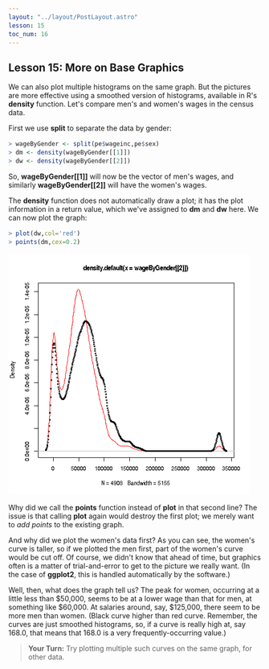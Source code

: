 ```yaml
---
layout: "../layout/PostLayout.astro"
lesson: 15
toc_num: 16
---
```

 
## <a name="less9"> </a> Lesson 15:  More on Base Graphics

We can also plot multiple histograms on the same graph.  But the
pictures are more effective using a smoothed version of histograms,
available in R's **density** function.  Let's compare men's and women's
wages in the census data.

First we use **split** to separate the data by gender:

```r
> wageByGender <- split(pe$wageinc,pe$sex)
> dm <- density(wageByGender[[1]])
> dw <- density(wageByGender[[2]])
```

So, **wageByGender[[1]]** will now be the vector of men's wages,
and similarly **wageByGender[[2]]** will have the women's wages.

The **density** function does not automatically draw a plot; it has the
plot information in a return value, which we've assigned to **dm** and
**dw** here.  We can now plot the graph:

```r
> plot(dw,col='red')
> points(dm,cex=0.2)
```

![alt text](https://raw.githubusercontent.com/matloff/fasteR/master/inst/images/MWWages.png)

Why did we call the **points** function instead of **plot** in that
second line?  The issue is that calling **plot** again would destroy the
first plot; we merely want to *add points* to the existing graph.

And why did we plot the women's data first?  As you can see, the women's
curve is taller, so if we plotted the men first, part of the women's
curve would be cut off.  Of course, we didn't know that ahead of time,
but graphics often is a matter of trial-and-error to get to the picture
we really want.  (In the case of **ggplot2**, this is handled
automatically by the software.)

Well, then, what does the graph tell us?  The peak for women, occurring
at a little less than $50,000, seems to be at a lower wage than that for
men, at something like $60,000.  At salaries around, say, $125,000,
there seem to be more men than women.  (Black curve higher than red
curve.  Remember, the curves are just smoothed histograms, so, if a
curve is really high at, say 168.0, that means that 168.0 is a very
frequently-occurring value.)

> **Your Turn:**  Try plotting multiple such curves on the same graph, for other
> data.
